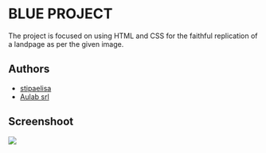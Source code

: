 
# BLUE PROJECT

The project is focused on using HTML and CSS for the faithful replication of a landpage as per the given image.



## Authors

- <a href="https://github.com/stipaelisa">stipaelisa</a>
- <a href="https://aulab.it">Aulab srl</a>

## Screenshoot

<img class="img-fluid" src="/screencapture blue-project.png">
